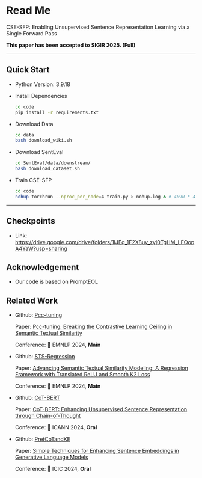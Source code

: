 # Read Me

CSE-SFP: Enabling Unsupervised Sentence Representation Learning via a Single Forward Pass

**This paper has been accepted to SIGIR 2025. (Full)**

***

## Quick Start

- Python Version: 3.9.18

- Install Dependencies

  ```bash
  cd code
  pip install -r requirements.txt
  ```

- Download Data

  ```bash
  cd data
  bash download_wiki.sh
  ```
  
- Download SentEval

  ```bash
  cd SentEval/data/downstream/
  bash download_dataset.sh
  ```

- Train CSE-SFP

  ```bash
  cd code
  nohup torchrun --nproc_per_node=4 train.py > nohup.log & # 4090 * 4
  ```

****

## Checkpoints

- Link: https://drive.google.com/drive/folders/1IJEq_1F2X8uv_zyj0TgHM_LFOopA4YaW?usp=sharing

## Acknowledgement

- Our code is based on PromptEOL

## Related Work

- Github: [Pcc-tuning](https://github.com/ZBWpro/Pcc-tuning)

  Paper: [Pcc-tuning: Breaking the Contrastive Learning Ceiling in Semantic Textual Similarity](https://arxiv.org/abs/2406.09790)

  Conference: :star2: EMNLP 2024, **Main**

- Github: [STS-Regression](https://github.com/ZBWpro/STS-Regression)

  Paper: [Advancing Semantic Textual Similarity Modeling: A Regression Framework with Translated ReLU and Smooth K2 Loss](https://arxiv.org/abs/2406.05326)

  Conference: :star2: EMNLP 2024, **Main**

- Github: [CoT-BERT](https://github.com/ZBWpro/CoT-BERT)

  Paper: [CoT-BERT: Enhancing Unsupervised Sentence Representation through Chain-of-Thought](https://arxiv.org/abs/2309.11143) 

  Conference: :star2: ICANN 2024, **Oral**

- Github: [PretCoTandKE](https://github.com/ZBWpro/PretCoTandKE)

  Paper: [Simple Techniques for Enhancing Sentence Embeddings in Generative Language Models](https://arxiv.org/abs/2404.03921)​ 

  Conference: :star2: ICIC 2024, **Oral**
